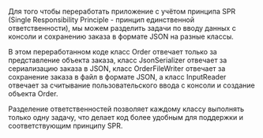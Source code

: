 Для того чтобы переработать приложение с учётом принципа SPR (Single Responsibility Principle - принцип единственной ответственности), мы можем разделить задачи по вводу данных с консоли и сохранению заказа в формате JSON на разные классы.

В этом переработанном коде класс Order отвечает только за представление объекта заказа, класс JsonSerializer отвечает за сериализацию заказа в JSON, класс OrderFileWriter отвечает за сохранение заказа в файл в формате JSON, а класс InputReader отвечает за считывание пользовательского ввода с консоли и создание объекта Order.

Разделение ответственностей позволяет каждому классу выполнять только одну задачу, что делает код более удобным для поддержки и соответствующим принципу SPR.